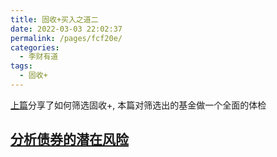 ```yaml
---
title: 固收+买入之道二
date: 2022-03-03 22:02:37
permalink: /pages/fcf20e/
categories:
  - 李财有道
tags:
  - 固收+
---
```


[上篇](/pages/38bea3/)分享了如何筛选固收+, 本篇对筛选出的基金做一个全面的体检

## [分析债券的潜在风险](/pages/99b0fa/)
